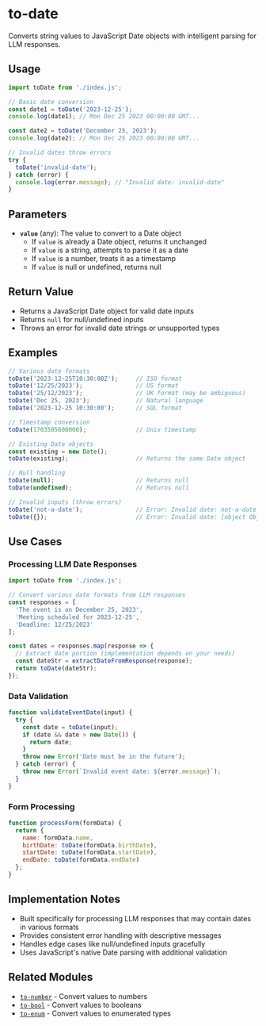 # to-date

Converts string values to JavaScript Date objects with intelligent parsing for LLM responses.

## Usage

```javascript
import toDate from './index.js';

// Basic date conversion
const date1 = toDate('2023-12-25');
console.log(date1); // Mon Dec 25 2023 00:00:00 GMT...

const date2 = toDate('December 25, 2023');
console.log(date2); // Mon Dec 25 2023 00:00:00 GMT...

// Invalid dates throw errors
try {
  toDate('invalid-date');
} catch (error) {
  console.log(error.message); // "Invalid date: invalid-date"
}
```

## Parameters

- **`value`** (any): The value to convert to a Date object
  - If `value` is already a Date object, returns it unchanged
  - If `value` is a string, attempts to parse it as a date
  - If `value` is a number, treats it as a timestamp
  - If `value` is null or undefined, returns null

## Return Value

- Returns a JavaScript Date object for valid date inputs
- Returns `null` for null/undefined inputs
- Throws an error for invalid date strings or unsupported types

## Examples

```javascript
// Various date formats
toDate('2023-12-25T10:30:00Z');     // ISO format
toDate('12/25/2023');               // US format
toDate('25/12/2023');               // UK format (may be ambiguous)
toDate('Dec 25, 2023');             // Natural language
toDate('2023-12-25 10:30:00');      // SQL format

// Timestamp conversion
toDate(1703505600000);              // Unix timestamp

// Existing Date objects
const existing = new Date();
toDate(existing);                   // Returns the same Date object

// Null handling
toDate(null);                       // Returns null
toDate(undefined);                  // Returns null

// Invalid inputs (throw errors)
toDate('not-a-date');               // Error: Invalid date: not-a-date
toDate({});                         // Error: Invalid date: [object Object]
```

## Use Cases

### Processing LLM Date Responses
```javascript
import toDate from './index.js';

// Convert various date formats from LLM responses
const responses = [
  'The event is on December 25, 2023',
  'Meeting scheduled for 2023-12-25',
  'Deadline: 12/25/2023'
];

const dates = responses.map(response => {
  // Extract date portion (implementation depends on your needs)
  const dateStr = extractDateFromResponse(response);
  return toDate(dateStr);
});
```

### Data Validation
```javascript
function validateEventDate(input) {
  try {
    const date = toDate(input);
    if (date && date > new Date()) {
      return date;
    }
    throw new Error('Date must be in the future');
  } catch (error) {
    throw new Error(`Invalid event date: ${error.message}`);
  }
}
```

### Form Processing
```javascript
function processForm(formData) {
  return {
    name: formData.name,
    birthDate: toDate(formData.birthDate),
    startDate: toDate(formData.startDate),
    endDate: toDate(formData.endDate)
  };
}
```

## Implementation Notes

- Built specifically for processing LLM responses that may contain dates in various formats
- Provides consistent error handling with descriptive messages
- Handles edge cases like null/undefined inputs gracefully
- Uses JavaScript's native Date parsing with additional validation

## Related Modules

- [`to-number`](../to-number/README.md) - Convert values to numbers
- [`to-bool`](../to-bool/README.md) - Convert values to booleans
- [`to-enum`](../to-enum/README.md) - Convert values to enumerated types 